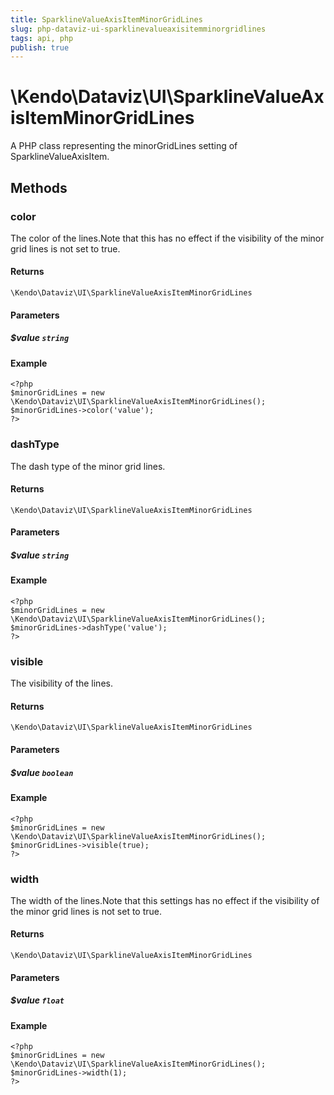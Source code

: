 ```yaml
---
title: SparklineValueAxisItemMinorGridLines
slug: php-dataviz-ui-sparklinevalueaxisitemminorgridlines
tags: api, php
publish: true
---
```


# \Kendo\Dataviz\UI\SparklineValueAxisItemMinorGridLines

A PHP class representing the minorGridLines setting of SparklineValueAxisItem.


## Methods

### color
The color of the lines.Note that this has no effect if the visibility of the minor grid lines is not set to true.

#### Returns
`\Kendo\Dataviz\UI\SparklineValueAxisItemMinorGridLines`

#### Parameters

##### $value `string`



#### Example 
    <?php
    $minorGridLines = new \Kendo\Dataviz\UI\SparklineValueAxisItemMinorGridLines();
    $minorGridLines->color('value');
    ?>

### dashType
The dash type of the minor grid lines.

#### Returns
`\Kendo\Dataviz\UI\SparklineValueAxisItemMinorGridLines`

#### Parameters

##### $value `string`



#### Example 
    <?php
    $minorGridLines = new \Kendo\Dataviz\UI\SparklineValueAxisItemMinorGridLines();
    $minorGridLines->dashType('value');
    ?>

### visible
The visibility of the lines.

#### Returns
`\Kendo\Dataviz\UI\SparklineValueAxisItemMinorGridLines`

#### Parameters

##### $value `boolean`



#### Example 
    <?php
    $minorGridLines = new \Kendo\Dataviz\UI\SparklineValueAxisItemMinorGridLines();
    $minorGridLines->visible(true);
    ?>

### width
The width of the lines.Note that this settings has no effect if the visibility of the minor grid lines is not set to true.

#### Returns
`\Kendo\Dataviz\UI\SparklineValueAxisItemMinorGridLines`

#### Parameters

##### $value `float`



#### Example 
    <?php
    $minorGridLines = new \Kendo\Dataviz\UI\SparklineValueAxisItemMinorGridLines();
    $minorGridLines->width(1);
    ?>

